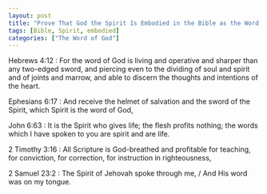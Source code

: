 ```yaml
---
layout: post
title: "Prove That God the Spirit Is Embodied in the Bible as the Word of God"
tags: [Bible, Spirit, embodied]
categories: ["The Word of God"]
---
```


Hebrews 4:12
: For the word of God is living and operative and sharper than any two-edged sword, and piercing even to the dividing of soul and spirit and of joints and marrow, and able to discern the thoughts and intentions of the heart.

Ephesians 6:17
: And receive the helmet of salvation and the sword of the Spirit, which Spirit is the word of God,

John 6:63
: It is the Spirit who gives life; the flesh profits nothing; the words which I have spoken to you are spirit and are life.

2 Timothy 3:16
: All Scripture is God-breathed and profitable for teaching, for conviction, for correction, for instruction in righteousness,

2 Samuel 23:2
: The Spirit of Jehovah spoke through me, / And His word was on my tongue.
